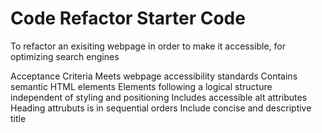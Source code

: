 # Code Refactor Starter Code

To refactor an exisiting webpage in order to make it accessible, for optimizing search engines

Acceptance Criteria
Meets webpage accessibility standards
Contains semantic HTML elements
Elements following a logical structure independent of styling and positioning
Includes accessible alt attributes
Heading attrubuts is in sequential orders
Include concise and descriptive title
